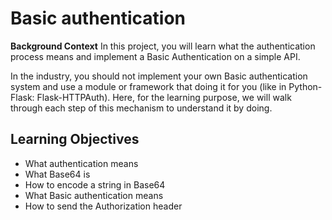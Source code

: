 # Basic authentication 

**Background Context**
In this project, you will learn what the authentication process means and implement a Basic Authentication on a simple API.

In the industry, you should not implement your own Basic authentication system and use a module or framework that doing it for you (like in Python-Flask: Flask-HTTPAuth). Here, for the learning purpose, we will walk through each step of this mechanism to understand it by doing.

## Learning Objectives

- What authentication means
- What Base64 is
- How to encode a string in Base64
- What Basic authentication means
- How to send the Authorization header

